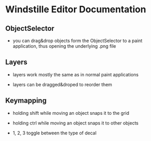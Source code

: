 Windstille Editor Documentation
===============================

ObjectSelector
--------------

* you can drag&drop objects form the ObjectSelector to a paint
  application, thus opening the underlying .png file


Layers
------

* layers work mostly the same as in normal paint applications

* layers can be dragged&droped to reorder them


Keymapping
----------

* holding shift while moving an object snaps it to the grid

* holding ctrl while moving an object snaps it to other objects

* 1, 2, 3 toggle between the type of decal

